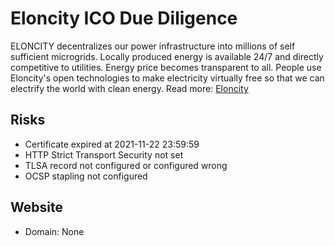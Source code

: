 # Eloncity ICO Due Diligence
ELONCITY decentralizes our power infrastructure into millions of self sufficient microgrids. Locally produced energy is available 24/7 and directly competitive to utilities. Energy price becomes transparent to all. People use Eloncity's open technologies to make electricity virtually free so that we can electrify the world with clean energy.
Read more: [Eloncity](https://metabay.network/ico/eloncity)
## Risks
* Certificate expired at 2021-11-22 23:59:59
* HTTP Strict Transport Security not set
* TLSA record not configured or configured wrong
* OCSP stapling not configured
## Website
* Domain: None
